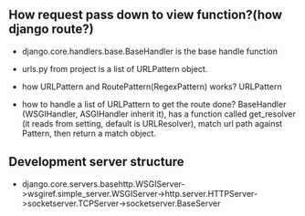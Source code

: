 ## How request pass down to view function?(how django route?)
* django.core.handlers.base.BaseHandler is the base handle function

* urls.py from project is a list of URLPattern object.
* how URLPattern and RoutePattern(RegexPattern) works?
    URLPattern
* how to handle a list of URLPattern to get the route done?
    BaseHandler (WSGIHandler, ASGIHandler inherit it), has a function called get_resolver (it reads from setting, default is URLResolver), match url path against Pattern, then return a match object.

## Development server structure
* django.core.servers.basehttp.WSGIServer->wsgiref.simple_server.WSGIServer->http.server.HTTPServer->socketserver.TCPServer->socketserver.BaseServer

